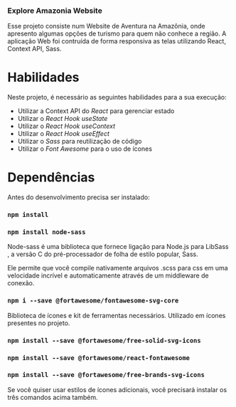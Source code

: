 ### Explore Amazonia Website

Esse projeto consiste num Website de Aventura na Amazônia, onde apresento algumas opções de turismo para quem não conhece a região. A aplicação Web foi contruída de forma responsiva as telas utilizando React, Context API, Sass. 


# Habilidades

Neste projeto, é necessário as seguintes habilidades para a sua execução:

  - Utilizar a Context API do _React_ para gerenciar estado
  - Utilizar o _React Hook useState_
  - Utilizar o _React Hook useContext_
  - Utilizar o _React Hook useEffect_
  - Utilizar o _Sass_ para reutilização de código
  - Utilizar o _Font Awesome_ para o uso de ícones


# Dependências

Antes do desenvolvimento precisa ser instalado:

### `npm install`

### `npm install node-sass`

Node-sass é uma biblioteca que fornece ligação para Node.js para LibSass , a versão C do pré-processador de folha de estilo popular, Sass.

Ele permite que você compile nativamente arquivos .scss para css em uma velocidade incrível e automaticamente através de um middleware de conexão.

### `npm i --save @fortawesome/fontawesome-svg-core`

Biblioteca de ícones e kit de ferramentas necessários. Utilizado em ícones presentes no projeto.

### `npm install --save @fortawesome/free-solid-svg-icons`

### `npm install --save @fortawesome/react-fontawesome`

### `npm install --save @fortawesome/free-brands-svg-icons`

Se você quiser usar estilos de ícones adicionais, você precisará instalar os três comandos acima também.

